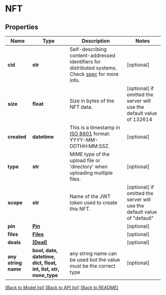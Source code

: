 # NFT


## Properties
Name | Type | Description | Notes
------------ | ------------- | ------------- | -------------
**cid** | **str** | Self-describing content-addressed identifiers for distributed systems. Check [spec](https://github.com/multiformats/cid) for more info. | [optional] 
**size** | **float** | Size in bytes of the NFT data. | [optional]  if omitted the server will use the default value of 132614
**created** | **datetime** | This is a timestamp in [ISO 8601](https://en.wikipedia.org/wiki/ISO_8601) format: YYYY-MM-DDTHH:MM:SSZ. | [optional] 
**type** | **str** | MIME type of the upload file or &#39;directory&#39; when uploading multiple files. | [optional] 
**scope** | **str** | Name of the JWT token used to create this NFT. | [optional]  if omitted the server will use the default value of "default"
**pin** | [**Pin**](Pin.md) |  | [optional] 
**files** | [**Files**](Files.md) |  | [optional] 
**deals** | [**[Deal]**](Deal.md) |  | [optional] 
**any string name** | **bool, date, datetime, dict, float, int, list, str, none_type** | any string name can be used but the value must be the correct type | [optional]

[[Back to Model list]](../README.md#documentation-for-models) [[Back to API list]](../README.md#documentation-for-api-endpoints) [[Back to README]](../README.md)


